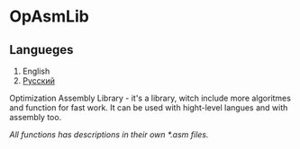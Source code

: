 # OpAsmLib
## Langueges
1. English
2. [Русский](https://github.com/GamesAdmin/OpAsmLib/blob/master/README_RU.md)

Optimization Assembly Library - it's a library, witch include more algoritmes and function for fast work. It can be used with hight-level langues and with assembly too.

_All functions has descriptions in their own *.asm files._
